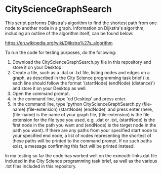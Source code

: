 # CityScienceGraphSearch
This script performs Dijkstra's algorithm to find the shortest path from one node to another node in a graph. Information on Dijkstra's algorithm, including an outline of the algorithm itself, can be found below:

https://en.wikipedia.org/wiki/Dijkstra%27s_algorithm

To run the code for testing purposes, do the following:
1) Download the CityScienceGraphSearch.py file in this repository and store it on your Desktop.
2) Create a file, such as a .dat or .txt file, listing nodes and edges on a graph, as described in the City Science programming task brief (i.e. each line should follow the format '(startNode) (endNode) (distance)') and store it on your Desktop as well.
3) Open the command prompt.
5) In the command line, type 'cd Desktop' and press enter.
6) In the command line, type 'python CityScienceGraphSearch.py (file-name).(file-extension) (startNode) (endNode)' and press enter (here, (file-name) is the name of your graph file, (file-extension) is the file extension for the file type you used, e.g. .dat or .txt, (startNode) is the first node in the path you want and (endNode) is the target node in the path you want).
If there are any paths from your specified start node to your specified end node, a list of nodes representing the shortest of these paths will be printed to the command prompt. If no such paths exist, a message confirming this fact will be printed instead.

In my testing so far the code has worked well on the exmouth-links.dat file included in the City Science programming task brief, as well as the various .txt files included in this repository.
